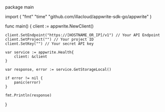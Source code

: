 package main

import (
    "fmt"
    "time"
    "github.com/illacloud/appwrite-sdk-go/appwrite"
)

func main() {
    client := appwrite.NewClient()

    client.SetEndpoint("https://[HOSTNAME_OR_IP]/v1") // Your API Endpoint
    client.SetProject("") // Your project ID
    client.SetKey("") // Your secret API key

    var service := appwrite.Health{
        client: &client
    }

    var response, error := service.GetStorageLocal()

    if error != nil {
        panic(error)
    }

    fmt.Println(response)
}
